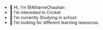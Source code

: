 - 👋 Hi, I’m @AtharveChauhan
- 👀 I’m interested in Cricket
- 🌱 I’m currently Studying in school
- 💞️ I’m looking for different learning resources


<!---
AtharveChauhan/AtharveChauhan is a ✨ special ✨ repository because its `README.md` (this file) appears on your GitHub profile.
You can click the Preview link to take a look at your changes.
--->
